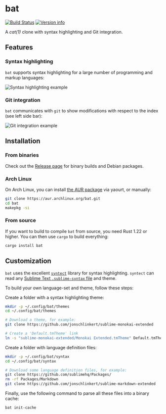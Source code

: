 # bat

[![Build Status](https://travis-ci.org/sharkdp/bat.svg?branch=master)](https://travis-ci.org/sharkdp/bat)
[![Version info](https://img.shields.io/crates/v/bat.svg)](https://crates.io/crates/bat)

A *cat(1)* clone with syntax highlighting and Git integration.

## Features

### Syntax highlighting

`bat` supports syntax highlighting for a large number of programming and markup languages:

![Syntax highlighting example](https://imgur.com/rGsdnDe.png)

### Git integration

`bat` communicates with `git` to show modifications with respect to the index (see left side bar):

![Git integration example](https://i.imgur.com/2lSW4RE.png)

## Installation

### From binaries

Check out the [Release page](https://github.com/sharkdp/bat/releases) for binary builds and Debian packages.

### Arch Linux

On Arch Linux, you can install [the AUR package](https://aur.archlinux.org/packages/bat/) via yaourt, or manually:

```bash
git clone https://aur.archlinux.org/bat.git
cd bat
makepkg -si
```

### From source

If you want to build to compile `bat` from source, you need Rust 1.22 or higher.
You can then use `cargo` to build everything:

``` bash
cargo install bat
```

## Customization

`bat` uses the excellent [`syntect`](https://github.com/trishume/syntect/) library for syntax highlighting. `syntect` can read any [Sublime Text `.sublime-syntax` file](https://www.sublimetext.com/docs/3/syntax.html) and theme.

To build your own language-set and theme, follow these steps:

Create a folder with a syntax highlighting theme:

``` bash
mkdir -p ~/.config/bat/themes
cd ~/.config/bat/themes

# Download a theme, for example:
git clone https://github.com/jonschlinkert/sublime-monokai-extended

# Create a 'Default.tmTheme' link
ln -s "sublime-monokai-extended/Monokai Extended.tmTheme" Default.tmTheme
```

Create a folder with language definition files:

``` bash
mkdir -p ~/.config/bat/syntax
cd ~/.config/bat/syntax

# Download some language definition files, for example:
git clone https://github.com/sublimehq/Packages/
rm -rf Packages/Markdown
git clone https://github.com/jonschlinkert/sublime-markdown-extended
```

Finally, use the following command to parse all these files into a binary
cache:

``` bash
bat init-cache
```
